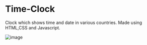 # Time-Clock
Clock which shows time and date in various countries.
Made using HTML,CSS and Javascript.

![image](https://user-images.githubusercontent.com/110349711/219687315-32d8c1c6-d7c8-44f1-a285-decdbb18119b.png)

